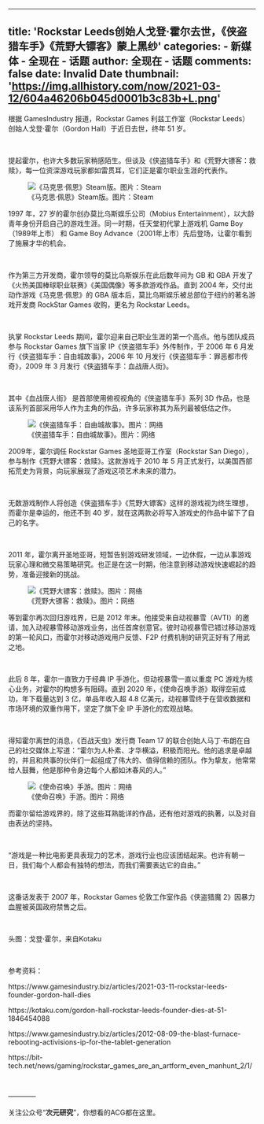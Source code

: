 
---
title: 'Rockstar Leeds创始人戈登·霍尔去世，《侠盗猎车手》《荒野大镖客》蒙上黑纱'
categories: 
    - 新媒体
    - 全现在 - 话题
author: 全现在 - 话题
comments: false
date: Invalid Date
thumbnail: 'https://img.allhistory.com/now/2021-03-12/604a46206b045d0001b3c83b+L.png'
---

<div>   
<p>根据 GamesIndustry 报道，Rockstar Games 利兹工作室（Rockstar Leeds）创始人戈登·霍尔（Gordon Hall）于近日去世，终年 51 岁。</p>

<p> </p>

<p>提起霍尔，也许大多数玩家稍感陌生。但谈及《侠盗猎车手》和《荒野大镖客：救赎》，每一位资深游戏玩家都如雷贯耳，它们正是霍尔职业生涯的代表作。</p>

<figure class="image-box dls-image-block dls-media-image"><img data-id="604a46210b967f53c9034eb3" src="https://img.allhistory.com/now/2021-03-12/604a46206b045d0001b3c83b+L.png" alt="《马克思·佩恩》Steam版。图片：Steam" ; referrerpolicy="no-referrer">
<figcaption class="dls-image-capture">《马克思·佩恩》Steam版。图片：Steam</figcaption>
</figure>

<p>1997 年，27 岁的霍尔创办莫比乌斯娱乐公司（Mobius Entertainment），以大龄青年身份开启自己的游戏生涯。同一时期，任天堂初代掌上游戏机 Game Boy（1989年上市） 和 Game Boy Advance（2001年上市）先后登场，让霍尔看到了施展才华的机会。</p>

<p> </p>

<p>作为第三方开发商，霍尔领导的莫比乌斯娱乐在此后数年间为 GB 和 GBA 开发了《火热美国棒球职业联赛》《美国偶像》等多款游戏作品。直到 2004 年，交付出动作游戏《马克思·佩恩》的 GBA 版本后，莫比乌斯娱乐被总部位于纽约的著名游戏开发商 RockStar Games 收购，更名为 Rockstar Leeds。</p>

<p> </p>

<p>执掌 Rockstar Leeds 期间，霍尔迎来自己职业生涯的第一个高点。他与团队成员参与 Rockstar Games 旗下当家 IP《侠盗猎车手》外传制作，于 2006 年 6 月发行《侠盗猎车手：自由城故事》，2006 年 10 月发行《侠盗猎车手：罪恶都市传奇》，2009 年 3 月发行《侠盗猎车手：血战唐人街》。</p>

<p> </p>

<p>其中《血战唐人街》 是首部使用俯视视角的《侠盗猎车手》系列 3D 作品，也是该系列首部采用华人作为主角的作品，许多玩家称其为系列最被低估之作。</p>

<figure class="image-box dls-image-block dls-media-image"><img data-id="604a45a4e6205f41a5a5a6a1" src="https://img.allhistory.com/now/2021-03-12/604a45a3d7f8a7000175359b+L.png" alt="《侠盗猎车手：自由城故事》。图片：网络" ; referrerpolicy="no-referrer">
<figcaption class="dls-image-capture">《侠盗猎车手：自由城故事》。图片：网络</figcaption>
</figure>

<p>2009年，霍尔调任 Rockstar Games 圣地亚哥工作室（Rockstar San Diego），参与制作《荒野大镖客：救赎》。这款游戏于 2010 年 5 月正式发行，以美国西部拓荒史为背景，向玩家展现了游戏这项艺术未来的潜力。</p>

<p> </p>

<p>无数游戏制作人将创造《侠盗猎车手》《荒野大镖客》这样的游戏视为终生理想，而霍尔是幸运的，他还不到 40 岁，就在这两款必将写入游戏史的作品中留下了自己的名字。</p>

<p> </p>

<p>2011 年，霍尔离开圣地亚哥，短暂告别游戏研发领域，一边休假，一边从事游戏玩家心理和微交易策略研究。也正是在这一时期，他注意到移动游戏快速崛起的趋势，准备迎接新的挑战。</p>

<figure class="image-box dls-image-block dls-media-image"><img data-id="604a469b0b967f53c9034eb4" src="https://img.allhistory.com/now/2021-03-12/604a4699d7f8a7000175359d+L.png" alt="《荒野大镖客：救赎》。图片：网络" ; referrerpolicy="no-referrer">
<figcaption class="dls-image-capture">《荒野大镖客：救赎》。图片：网络</figcaption>
</figure>

<p>等到霍尔再次回归游戏界，已是 2012 年末。他接受来自动视暴雪（AVTI）的邀请，加入动视暴雪移动游戏业务，出任首席创意官。彼时动视暴雪已错过移动游戏的第一轮风口，而霍尔对移动游戏用户反馈、F2P 付费机制的研究正好有了用武之地。</p>

<p> </p>

<p>此后 8 年，霍尔一直致力于经典 IP 手游化，但动视暴雪一直以重度 PC 游戏为核心业务，对霍尔的构想多有阻碍。直到 2020 年，《使命召唤手游》取得空前成功，年下载量达到 3 亿，单品年收入超 4.8 亿美元，动视暴雪终于在营收数据和市场环境的双重作用下，坚定了旗下全 IP 手游化的宏观战略。</p>

<p> </p>

<p>得知霍尔离世的消息，《百战天虫》发行商 Team 17 的联合创始人马丁·布朗在自己的社交媒体上写道：“霍尔为人朴素、才华横溢，积极而阳光。他的追求是卓越的，并且和共事的伙伴们一起组成了伟大的、值得信赖的团队。作为挚友，他常常给人鼓舞，他是那种令身边每个人都如沐春风的人。”</p>

<figure class="image-box dls-image-block dls-media-image"><img data-id="604a46e20b967f53c9034eb5" src="https://img.allhistory.com/now/2021-03-12/604a46e0d7f8a7000175359e+L.png" alt="《使命召唤》手游。图片：网络" ; referrerpolicy="no-referrer">
<figcaption class="dls-image-capture">《使命召唤》手游。图片：网络</figcaption>
</figure>

<p>而霍尔留给游戏界的，除了这些耳熟能详的作品，还有他对游戏的执著，以及对自由表达的坚持。</p>

<p> </p>

<p>“游戏是一种比电影更具表现力的艺术，游戏行业也应该团结起来。也许有朝一日，我们每个人都会有独特的想法，而我们需要表达它的自由。”</p>

<p> </p>

<p>这番话发表于 2007 年，Rockstar Games 伦敦工作室作品《侠盗猎魔 2》因暴力血腥被英国政府禁售之后。</p>

<p> </p>

<p>头图：戈登·霍尔，来自Kotaku</p>

<p> </p>

<p>参考资料：</p>

<p>https://www.gamesindustry.biz/articles/2021-03-11-rockstar-leeds-founder-gordon-hall-dies</p>

<p>https://kotaku.com/gordon-hall-rockstar-leeds-founder-dies-at-51-1846454088</p>

<p>https://www.gamesindustry.biz/articles/2012-08-09-the-blast-furnace-rebooting-activisions-ip-for-the-tablet-generation</p>

<p>https://bit-tech.net/news/gaming/rockstar_games_are_an_artform_even_manhunt_2/1/</p>

<p> </p>

<p>————</p>

<p>关注公众号“<strong>次元研究</strong>”，你想看的ACG都在这里。</p>
  
</div>
            